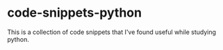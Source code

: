 # code-snippets-python
This is a collection of code snippets that I've found useful while studying python.
